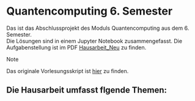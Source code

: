 # Quantencomputing 6. Semester
Das ist das Abschlussprojekt des Moduls Quantencomputing aus dem 6. Semester.<br>
Die Lösungen sind in einem Jupyter Notebook zusammengefasst. Die Aufgabenstellung ist im PDF [Hausarbeit_Neu](Beispielcode/HausarbeitNeu.pdf) zu finden.


> [!NOTE]
> Das originale Vorlesungsskript ist [hier](QC.pdf) zu finden.


Die Hausarbeit umfasst flgende Themen:
- 
